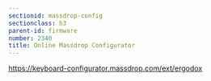 ```yaml
---
sectionid: massdrop-config
sectionclass: h3
parent-id: firmware
number: 2340
title: Online Massdrop Configurator
---
```

https://keyboard-configurator.massdrop.com/ext/ergodox
